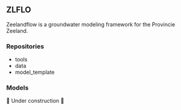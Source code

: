 ## ZLFLO

Zeelandflow is a groundwater modeling framework for the Provincie Zeeland.

### Repositories

- tools
- data
- model_template

### Models

🚧 Under construction 🚧
